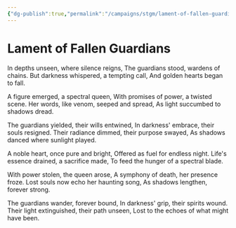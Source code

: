 ```yaml
---
{"dg-publish":true,"permalink":"/campaigns/stgm/lament-of-fallen-guardians/"}
---
```


# Lament of Fallen Guardians

In depths unseen, where silence reigns, 
The guardians stood, wardens of chains. 
But darkness whispered, a tempting call, 
And golden hearts began to fall.

A figure emerged, a spectral queen, 
With promises of power, a twisted scene. 
Her words, like venom, seeped and spread, 
As light succumbed to shadows dread.

The guardians yielded, their wills entwined, 
In darkness' embrace, their souls resigned. 
Their radiance dimmed, their purpose swayed, 
As shadows danced where sunlight played.

A noble heart, once pure and bright, 
Offered as fuel for endless night. 
Life's essence drained, a sacrifice made, 
To feed the hunger of a spectral blade.

With power stolen, the queen arose, 
A symphony of death, her presence froze. 
Lost souls now echo her haunting song, 
As shadows lengthen, forever strong.

The guardians wander, forever bound, 
In darkness' grip, their spirits wound. 
Their light extinguished, their path unseen, 
Lost to the echoes of what might have been.